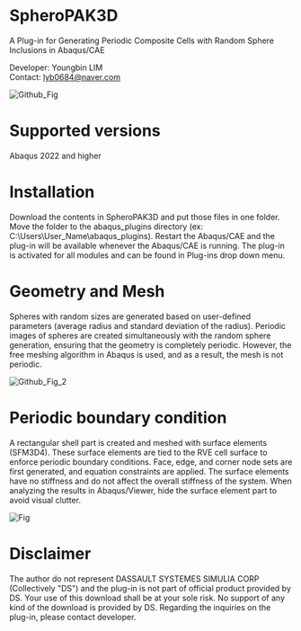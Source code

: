 # SpheroPAK3D
A Plug-in for Generating Periodic Composite Cells with Random Sphere Inclusions in Abaqus/CAE

Developer: Youngbin LIM <br>
Contact: lyb0684@naver.com

![Github_Fig](https://github.com/user-attachments/assets/bb6609c8-fb16-44e2-9507-a87ced5df065)

# Supported versions
Abaqus 2022 and higher

# Installation
Download the contents in SpheroPAK3D and put those files in one folder. Move the folder to the abaqus_plugins directory (ex: C:\Users\User_Name\abaqus_plugins). Restart the Abaqus/CAE and the plug-in will be available whenever the Abaqus/CAE is running. The plug-in is activated for all modules and can be found in Plug-ins drop down menu.

# Geometry and Mesh
Spheres with random sizes are generated based on user-defined parameters (average radius and standard deviation of the radius). Periodic images of spheres are created simultaneously with the random sphere generation, ensuring that the geometry is completely periodic. However, the free meshing algorithm in Abaqus is used, and as a result, the mesh is not periodic. <br>

![Github_Fig_2](https://github.com/user-attachments/assets/280ba2e4-bf56-49a5-bc3c-5ab5d0d27ed3)


# Periodic boundary condition
A rectangular shell part is created and meshed with surface elements (SFM3D4). These surface elements are tied to the RVE cell surface to enforce periodic boundary conditions. Face, edge, and corner node sets are first generated, and equation constraints are applied. The surface elements have no stiffness and do not affect the overall stiffness of the system. When analyzing the results in Abaqus/Viewer, hide the surface element part to avoid visual clutter.

![Fig](https://github.com/user-attachments/assets/92e38222-745b-4eed-966c-726d71a88ea4)


# Disclaimer
The author do not represent DASSAULT SYSTEMES SIMULIA CORP (Collectively "DS") and the plug-in is not part of official product provided by DS. Your use of this download shall be at your sole risk. No support of any kind of the download is provided by DS. Regarding the inquiries on the plug-in, please contact developer.
